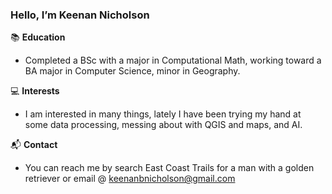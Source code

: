 ### Hello, I’m Keenan Nicholson


📚 **Education**

- Completed a BSc with a major in Computational Math, working toward a BA major in Computer Science, minor in Geography. 

💻 **Interests**

- I am interested in many things, lately I have been trying my hand at some data processing, messing about with QGIS and maps, and AI.

📬 **Contact**

- You can reach me by search East Coast Trails for a man with a golden retriever or email @ keenanbnicholson@gmail.com
